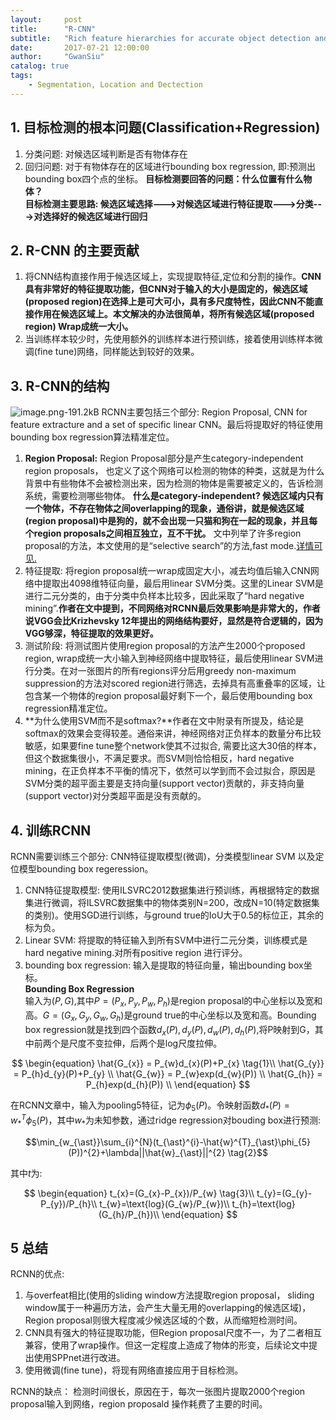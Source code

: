 ```yaml
---
layout:     post
title:      "R-CNN"
subtitle:   "Rich feature hierarchies for accurate object detection and semantic segmentation Tech report"
date:       2017-07-21 12:00:00
author:     "GwanSiu"
catalog: true
tags:
    - Segmentation, Location and Dectection
---
```


## 1. 目标检测的根本问题(Classification+Regression)

1. 分类问题: 对候选区域判断是否有物体存在
2. 回归问题: 对于有物体存在的区域进行bounding box regression, 即:预测出bounding box四个点的坐标。
**目标检测要回答的问题：什么位置有什么物体？**  
**目标检测主要思路: 候选区域选择--->对候选区域进行特征提取--->分类--->对选择好的候选区域进行回归**


## 2. R-CNN 的主要贡献

1. 将CNN结构直接作用于候选区域上，实现提取特征,定位和分割的操作。**CNN具有非常好的特征提取功能，但CNN对于输入的大小是固定的，候选区域(proposed region)在选择上是可大可小，具有多尺度特性，因此CNN不能直接作用在候选区域上。本文解决的办法很简单，将所有候选区域(proposed region) Wrap成统一大小。**
2. 当训练样本较少时，先使用额外的训练样本进行预训练，接着使用训练样本微调(fine tune)网络，同样能达到较好的效果。


## 3. R-CNN的结构  
![image.png-191.2kB][20]
RCNN主要包括三个部分: Region Proposal, CNN for feature extracture and a set of specific linear CNN。最后将提取好的特征使用bounding box regression算法精准定位。

1. **Region Proposal:** Region Proposal部分是产生category-independent region proposals， 也定义了这个网络可以检测的物体的种类，这就是为什么背景中有些物体不会被检测出来，因为检测的物体是需要被定义的，告诉检测系统，需要检测哪些物体。 **什么是category-independent? 候选区域内只有一个物体，不存在物体之间overlapping的现象，通俗讲，就是候选区域(region proposal)中是狗的，就不会出现一只猫和狗在一起的现象，并且每个region proposals之间相互独立，互不干扰。** 文中列举了许多region proposal的方法，本文使用的是“selective search”的方法,fast mode.[详情可见.](https://arxiv.org/abs/1311.2524)
2. 特征提取: 将region proposal统一wrap成固定大小，减去均值后输入CNN网络中提取出4098维特征向量，最后用linear SVM分类。这里的Linear SVM是进行二元分类的，由于分类中负样本比较多，因此采取了“hard negative mining”.**作者在文中提到，不同网络对RCNN最后效果影响是非常大的，作者说VGG会比Krizhevsky 12年提出的网络结构要好，显然是符合逻辑的，因为VGG够深，特征提取的效果更好。**
3. 测试阶段: 将测试图片使用region proposal的方法产生2000个proposed region, wrap成统一大小输入到神经网络中提取特征，最后使用linear SVM进行分类。在对一张图片的所有regions评分后用greedy non-maximum suppression的方法对scored region进行筛选，去掉具有高重叠率的区域，让包含某一个物体的region proposal最好剩下一个，最后使用bounding box regression精准定位。
4. **为什么使用SVM而不是softmax?**作者在文中附录有所提及，结论是softmax的效果会变得较差。通俗来讲，神经网络对正负样本的数量分布比较敏感，如果要fine tune整个network使其不过拟合, 需要比这大30倍的样本，但这个数据集很小，不满足要求。而SVM则恰恰相反，hard negative mining，在正负样本不平衡的情况下，依然可以学到而不会过拟合，原因是SVM分类的超平面主要是支持向量(support vector)贡献的，非支持向量(support vector)对分类超平面是没有贡献的。

## 4. 训练RCNN
RCNN需要训练三个部分: CNN特征提取模型(微调)，分类模型linear SVM 以及定位模型bounding box regeression。

1. CNN特征提取模型: 使用ILSVRC2012数据集进行预训练，再根据特定的数据集进行微调，将ILSVRC数据集中的物体类别N=200，改成N=10(特定数据集的类别)。使用SGD进行训练，与ground true的IoU大于0.5的标位正，其余的标为负。
2. Linear SVM: 将提取的特征输入到所有SVM中进行二元分类，训练模式是hard negative mining.对所有positive region 进行评分。
3. bounding box regression: 输入是提取的特征向量，输出bounding box坐标。  
**Bounding Box Regression**  
输入为$(P,G)$,其中$P=(P_{x},P_{y},P_{w},P_{h})$是region proposal的中心坐标以及宽和高。$G=(G_{x},G_{y},G_{w},G_{h})$是ground true的中心坐标以及宽和高。Bounding box regression就是找到四个函数$d_{x}(P),d_{y}(P),d_{w}(P),d_{h}(P)$,将P映射到G，其中前两个是尺度不变拉伸，后两个是log尺度拉伸。

$$
\begin{equation}
    \hat{G_{x}} = P_{w}d_{x}(P)+P_{x}  \tag{1}\\
    \hat{G_{y}} = P_{h}d_{y}(P)+P_{y}  \\
    \hat{G_{w}} = P_{w}exp(d_{w}(P))  \\
    \hat{G_{h}} = P_{h}exp(d_{h}(P))  \\
\end{equation}
$$

在RCNN文章中，输入为pooling5特征，记为$\phi_{5}(P)$。令映射函数$d_{\ast}(P)=w_{\ast}^{T}\phi_{5}(P)$，其中$w_{\ast}$为未知参数，通过ridge regression对bouding box进行预测: 

$$\min_{w_{\ast}}\sum_{i}^{N}(t_{\ast}^{i}-\hat{w}^{T}_{\ast}\phi_{5}(P))^{2}+\lambda||\hat{w}_{\ast}||^{2} \tag{2}$$  

其中$t$为:

$$
\begin{equation}
t_{x}=(G_{x}-P_{x})/P_{w} \tag{3}\\
t_{y}=(G_{y}-P_{y})/P_{h}\\
t_{w}=\text{log}(G_{w}/P_{w})\\
t_{h}=\text{log}(G_{h}/P_{h})\\
\end{equation}
$$

## 5 总结
RCNN的优点:
1. 与overfeat相比(使用的sliding window方法提取region proposal， sliding window属于一种遍历方法，会产生大量无用的overlapping的候选区域)，Region proposal则很大程度减少候选区域的个数，从而缩短检测时间。
2. CNN具有强大的特征提取功能，但Region proposal尺度不一，为了二者相互兼容，使用了wrap操作。但这一定程度上造成了物体的形变，后续论文中提出使用SPPnet进行改进。
3. 使用微调(fine tune)，将现有网络直接应用于目标检测。

RCNN的缺点：
检测时间很长，原因在于，每次一张图片提取2000个region proposal输入到网络，region proposald 操作耗费了主要的时间。

[20]: http://static.zybuluo.com/GwanSiu/ljymbmg5tsmnmgryyflch25i/image.png
[3]: http://static.zybuluo.com/GwanSiu/fiydocjlu184dcjlj5c75x7a/image.png
[4]: http://static.zybuluo.com/GwanSiu/cowwy2xcwj3ilzcnc59w9nof/image.png
[5]: http://static.zybuluo.com/GwanSiu/w0ncvt0r3ndl8vas5vl4zimr/image.png




